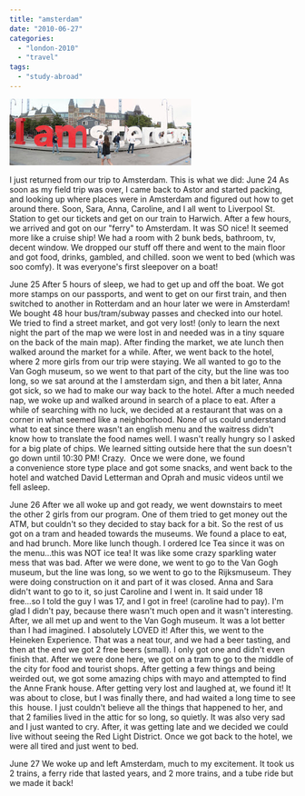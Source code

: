 ```yaml
---
title: "amsterdam"
date: "2010-06-27"
categories: 
  - "london-2010"
  - "travel"
tags: 
  - "study-abroad"
---
```


[![](images/amsterdam2.JPG)](http://3.bp.blogspot.com/_ktZXPugrmyM/TFy_45WxWmI/AAAAAAAAC5s/h8-vrGPoaSc/s1600/amsterdam2.JPG)

I just returned from our trip to Amsterdam. This is what we did: June 24 As soon as my field trip was over, I came back to Astor and started packing, and looking up where places were in Amsterdam and figured out how to get around there. Soon, Sara, Anna, Caroline, and I all went to Liverpool St. Station to get our tickets and get on our train to Harwich. After a few hours, we arrived and got on our "ferry" to Amsterdam. It was SO nice! It seemed more like a cruise ship! We had a room with 2 bunk beds, bathroom, tv, decent window. We dropped our stuff off there and went to the main floor and got food, drinks, gambled, and chilled. soon we went to bed (which was soo comfy). It was everyone's first sleepover on a boat!

June 25 After 5 hours of sleep, we had to get up and off the boat. We got more stamps on our passports, and went to get on our first train, and then switched to another in Rotterdam and an hour later we were in Amsterdam! We bought 48 hour bus/tram/subway passes and checked into our hotel. We tried to find a street market, and got very lost! (only to learn the next night the part of the map we were lost in and needed was in a tiny square on the back of the main map). After finding the market, we ate lunch then walked around the market for a while. After, we went back to the hotel, where 2 more girls from our trip were staying. We all wanted to go to the Van Gogh museum, so we went to that part of the city, but the line was too long, so we sat around at the I amsterdam sign, and then a bit later, Anna got sick, so we had to make our way back to the hotel. After a much needed nap, we woke up and walked around in search of a place to eat. After a while of searching with no luck, we decided at a restaurant that was on a corner in what seemed like a neighborhood. None of us could understand what to eat since there wasn't an english menu and the waitress didn't know how to translate the food names well. I wasn't really hungry so I asked for a big plate of chips. We learned sitting outside here that the sun doesn't go down until 10:30 PM! Crazy.  Once we were done, we found a convenience store type place and got some snacks, and went back to the hotel and watched David Letterman and Oprah and music videos until we fell asleep.

June 26 After we all woke up and got ready, we went downstairs to meet the other 2 girls from our program. One of them tried to get money out the ATM, but couldn't so they decided to stay back for a bit. So the rest of us got on a tram and headed towards the museums. We found a place to eat, and had brunch. More like lunch though. I ordered Ice Tea since it was on the menu...this was NOT ice tea! It was like some crazy sparkling water mess that was bad. After we were done, we went to go to the Van Gogh museum, but the line was long, so we went to go to the Rijksmuseum. They were doing construction on it and part of it was closed. Anna and Sara didn't want to go to it, so just Caroline and I went in. It said under 18 free...so I told the guy I was 17, and I got in free! (caroline had to pay). I'm glad I didn't pay, because there wasn't much open and it wasn't interesting. After, we all met up and went to the Van Gogh museum. It was a lot better than I had imagined. I absolutely LOVED it! After this, we went to the Heineken Experience. That was a neat tour, and we had a beer tasting, and then at the end we got 2 free beers (small). I only got one and didn't even finish that. After we were done here, we got on a tram to go to the middle of the city for food and tourist shops. After getting a few things and being weirded out, we got some amazing chips with mayo and attempted to find the Anne Frank house. After getting very lost and laughed at, we found it! It was about to close, but I was finally there, and had waited a long time to see this  house. I just couldn't believe all the things that happened to her, and that 2 families lived in the attic for so long, so quietly. It was also very sad and I just wanted to cry. After, it was getting late and we decided we could live without seeing the Red Light District. Once we got back to the hotel, we were all tired and just went to bed.

June 27 We woke up and left Amsterdam, much to my excitement. It took us 2 trains, a ferry ride that lasted years, and 2 more trains, and a tube ride but we made it back!
